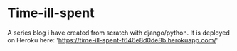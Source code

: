 # Time-ill-spent
A series blog i have created from scratch with django/python. It is deployed on Heroku here: 'https://time-ill-spent-f646e8d0de8b.herokuapp.com/'
